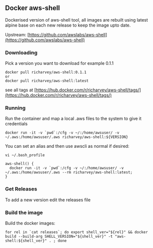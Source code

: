 ## Docker aws-shell

Dockerised version of aws-shell tool, all images are rebuilt using latest alpine base on each new release to keep the image upto date.

Upstream: [https://github.com/awslabs/aws-shell](https://github.com/awslabs/aws-shell)

### Downloading

Pick a version you want to download for example 0.1.1

```
docker pull richarvey/aws-shell:0.1.1
or
docker pull richarvey/aws-shell:latest
```

see all tags at [https://hub.docker.com/r/richarvey/aws-shell/tags/](https://hub.docker.com/r/richarvey/aws-shell/tags/)

### Running

Run the container and map a local .aws files to the system to give it credentials

```
docker run -it -v `pwd`:/cfg -v ~/:/home/awsuser/ -v ~/.aws:/home/awsuser/.aws richarvey/aws-shell:${VERSION}
```

You can set an alias and then use awscli as normal if desired:

```
vi ~/.bash_profile
```

```
aws-shell() {
  docker run -it -v `pwd`:/cfg -v ~/:/home/awsuser/ -v ~/.aws:/home/awsuser/.aws --rm richarvey/aws-shell:latest;
}
```

### Get Releases

To add a new version edit the releases file


### Build the image

Build the docker images:

```
for rel in `cat releases`; do export shell_ver="${rel}" && docker build --build-arg SHELL_VERSION="${shell_ver}" -t "aws-shell:${shell_ver}" . ; done
```
